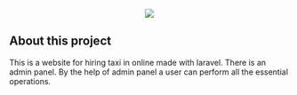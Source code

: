 <p align="center"><img src="https://laravel.com/assets/img/components/logo-laravel.svg"></p>

## About this project

This is a website for hiring taxi in online made with laravel. There is an admin panel.
By the help of admin panel a user can perform all the essential operations.
